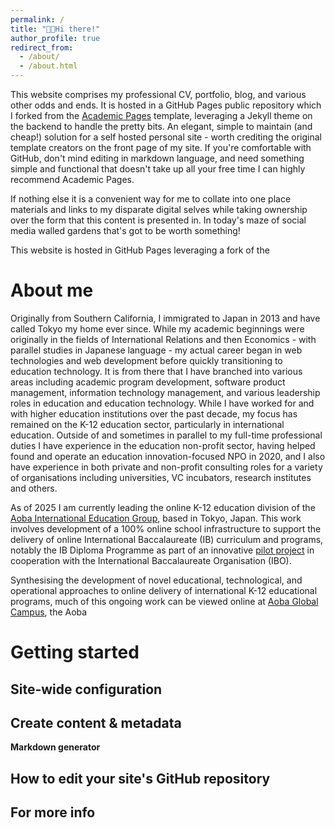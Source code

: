 ```yaml
---
permalink: /
title: "👋🏻Hi there!"
author_profile: true
redirect_from: 
  - /about/
  - /about.html
---
```


This website comprises my professional CV, portfolio, blog, and various other odds and ends. It is hosted in a GitHub Pages public repository which I forked from the [Academic Pages](https://github.com/academicpages/academicpages.github.io) template, leveraging a Jekyll theme on the backend to handle the pretty bits. An elegant, simple to maintain (and cheap!) solution for a self hosted personal site - worth crediting the original template creators on the front page of my site. If you're comfortable with GitHub, don't mind editing in markdown language, and need something simple and functional that doesn't take up all your free time I can highly recommend Academic Pages.

If nothing else it is a convenient way for me to collate into one place materials and links to my disparate digital selves while taking ownership over the form that this content is presented in. In today's maze of social media walled gardens that's got to be worth something!

This website is hosted in GitHub Pages leveraging a fork of the 


About me
======
Originally from Southern California, I immigrated to Japan in 2013 and have called Tokyo my home ever since. While my academic beginnings were originally in the fields of International Relations and then Economics - with parallel studies in Japanese language - my actual career began in web technologies and web development before quickly transitioning to education technology. It is from there that I have branched into various areas including academic program development, software product management, information technology management, and various leadership roles in education and education technology. While I have worked for and with higher education institutions over the past decade, my focus has remained on the K-12 education sector, particularly in international education. Outside of and sometimes in parallel to my full-time professional duties I have experience in the education non-profit sector, having helped found and operate an education innovation-focused NPO in 2020, and I also have experience in both private and non-profit consulting roles for a variety of organisations including universities, VC incubators, research institutes and others.

As of 2025 I am currently leading the online K-12 education division of the [Aoba International Education Group](https://aoba-bbt.com/), based in Tokyo, Japan. This work involves development of a 100% online school infrastructure to support the delivery of online International Baccalaureate (IB) curriculum and programs, notably the IB Diploma Programme as part of an innovative [pilot project](https://www.ibo.org/news/news-about-ib-schools/the-ib-introduces-the-first-online-diploma-programme-pilot-in-japan/) in cooperation with the International Baccalaureate Organisation (IBO).

Synthesising the development of novel educational, technological, and operational approaches to online delivery of international K-12 educational programs, much of this ongoing work can be viewed online at [Aoba Global Campus](https://learn.aobajapan.jp), the Aoba


Getting started
======

Site-wide configuration
------


Create content & metadata
------


**Markdown generator**



How to edit your site's GitHub repository
------


For more info
------

